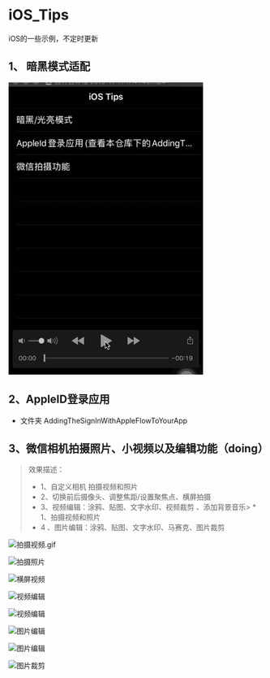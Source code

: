 # iOS_Tips
iOS的一些示例，不定时更新

## 1、 暗黑模式适配

  ![暗黑模式适配](效果图/暗黑模式.gif)
  
## 2、AppleID登录应用

* 文件夹 AddingTheSignInWithAppleFlowToYourApp

## 3、微信相机拍摄照片、小视频以及编辑功能（doing）  
> 效果描述：  
> * 1、自定义相机 拍摄视频和照片
> * 2、切换前后摄像头、调整焦距/设置聚焦点、横屏拍摄
> * 3、视频编辑：涂鸦、贴图、文字水印、视频裁剪 、添加背景音乐> * 1、拍摄视频和照片
> * 4 、图片编辑：涂鸦、贴图、文字水印、马赛克、图片裁剪

 ![拍摄视频.gif](https://upload-images.jianshu.io/upload_images/1708447-0c93cbc1fd0222af.gif?imageMogr2/auto-orient/strip)

![拍摄照片](https://upload-images.jianshu.io/upload_images/1708447-866d269f0082e9dd.gif?imageMogr2/auto-orient/strip)

![横屏视频](https://upload-images.jianshu.io/upload_images/1708447-33596f9fbc0397cd.gif?imageMogr2/auto-orient/strip)

![视频编辑](https://upload-images.jianshu.io/upload_images/1708447-1bbac1cb783b3c58.gif?imageMogr2/auto-orient/strip)

![视频编辑](https://upload-images.jianshu.io/upload_images/1708447-c33db62c9deae6c4.gif?imageMogr2/auto-orient/strip)

![图片编辑](https://upload-images.jianshu.io/upload_images/1708447-7bc002a4c514695a.gif?imageMogr2/auto-orient/strip)

![图片编辑](https://upload-images.jianshu.io/upload_images/1708447-5f53acb267b67dcc.gif?imageMogr2/auto-orient/strip)

![图片裁剪](https://upload-images.jianshu.io/upload_images/1708447-fa99b90ec357da91.gif?imageMogr2/auto-orient/strip)
